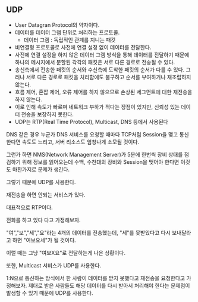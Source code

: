 ## UDP

- User Datagran Protocol의 약자이다.
- 데이터를 데이터 그램 단위로 처리하는 프로토콜.
  - 데이터 그램 : 독립적인 관계를 지니는 패킷
- 비연결형 프로토콜로 사전에 연결 설정 없이 데이터를 전달한다.
- 사전에 연결 설정을 하지 않은 데이터 그램 방식을 통해 데이터를 전달하기 때문에 하나의 메시지에서 분할된 각각의 패킷은 서로 다른 경로로 전송될 수 있다. 
- 송신측에서 전송한 패킷의 순서와 수신측에 도착한 패킷의 순서가 다를 수 있다. 그러나 서로 다른 경로로 패킷을 처리함에도 불구하고 순서를 부여하거나 재조립하지 않는다.
- 흐름 제어, 혼잡 제어, 오류 제어를 하지 않으므로 손상된 세그먼트에 대한 재전송을 하지 않는다.
- 이로 인해 속도가 빠르며 네트워크 부하가 적다는 장점이 있지만, 신뢰성 있는 데이터 전송을 보장하지 못한다.
- UDP는 RTP(Real Time Protocol), Multicast, DNS 등에서 사용된다



DNS 같은 경우 누군가 DNS 서비스를 요청할 때마다 TCP처럼 Session을 맺고 통신한다면 속도도 느리고, 서버 리소스도 엄청나게 소모될 것이다.

그런가 하면 NMS(Network Management Server)가 5분에 한번씩 장비 상태를 점검하기 위해 정보를 읽어오는데 수백, 수천대의 장비와 Session을 맺어야 한다면 이것도 마찬가지로 문제가 생긴다.

그렇기 때문에 UDP를 사용한다.



재전송을 하면 안되는 서비스가 있다.

대표적으로 RTP이다.

전화를 하고 있다 다고 가정해보자.

"여","보","세","요"라는 4개의 데이터를 전송했는데, "세"를 못받았다고 다시 보내달라고 하면 "여보요세"가 될 것이다.

이럴 때는 그냥 "여보X요"로 전달하는게 나은 상황이다.



또한, Multicast 서비스가 UDP를 사용한다.

1:N으로 통신하는 방식에서 한 사람이 데이터를 받지 못했다고 재전송을 요청한다고 가정해보자. 제대로 받은 사람들도 해당 데이터를 다시 받아서 처리해야 한다는 문제점이 발생할 수 있기 때문에 UDP를 사용한다.